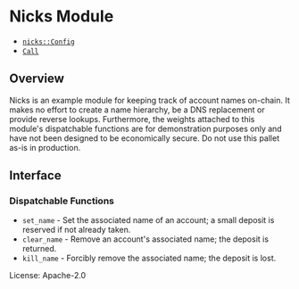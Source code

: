 # Nicks Module

- [`nicks::Config`](https://docs.rs/pallet-nicks/latest/pallet_nicks/trait.Config.html)
- [`Call`](https://docs.rs/pallet-nicks/latest/pallet_nicks/enum.Call.html)

## Overview

Nicks is an example module for keeping track of account names on-chain. It makes no effort to
create a name hierarchy, be a DNS replacement or provide reverse lookups. Furthermore, the
weights attached to this module's dispatchable functions are for demonstration purposes only and
have not been designed to be economically secure. Do not use this pallet as-is in production.

## Interface

### Dispatchable Functions

* `set_name` - Set the associated name of an account; a small deposit is reserved if not already
  taken.
* `clear_name` - Remove an account's associated name; the deposit is returned.
* `kill_name` - Forcibly remove the associated name; the deposit is lost.

[`Call`]: ./enum.Call.html
[`Config`]: ./trait.Config.html

License: Apache-2.0